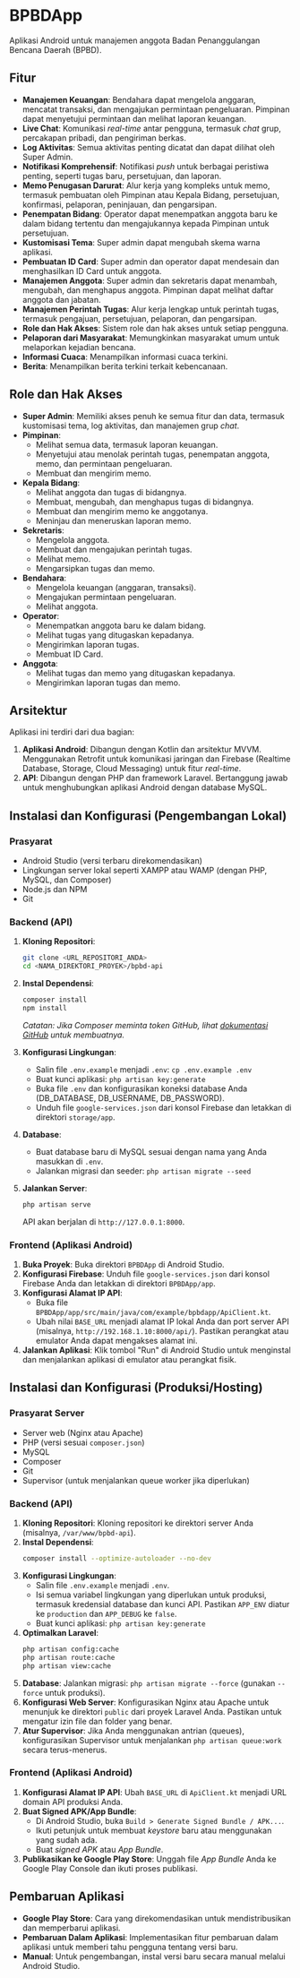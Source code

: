 # BPBDApp

Aplikasi Android untuk manajemen anggota Badan Penanggulangan Bencana Daerah (BPBD).

## Fitur

*   **Manajemen Keuangan**: Bendahara dapat mengelola anggaran, mencatat transaksi, dan mengajukan permintaan pengeluaran. Pimpinan dapat menyetujui permintaan dan melihat laporan keuangan.
*   **Live Chat**: Komunikasi *real-time* antar pengguna, termasuk *chat* grup, percakapan pribadi, dan pengiriman berkas.
*   **Log Aktivitas**: Semua aktivitas penting dicatat dan dapat dilihat oleh Super Admin.
*   **Notifikasi Komprehensif**: Notifikasi *push* untuk berbagai peristiwa penting, seperti tugas baru, persetujuan, dan laporan.
*   **Memo Penugasan Darurat**: Alur kerja yang kompleks untuk memo, termasuk pembuatan oleh Pimpinan atau Kepala Bidang, persetujuan, konfirmasi, pelaporan, peninjauan, dan pengarsipan.
*   **Penempatan Bidang**: Operator dapat menempatkan anggota baru ke dalam bidang tertentu dan mengajukannya kepada Pimpinan untuk persetujuan.
*   **Kustomisasi Tema**: Super admin dapat mengubah skema warna aplikasi.
*   **Pembuatan ID Card**: Super admin dan operator dapat mendesain dan menghasilkan ID Card untuk anggota.
*   **Manajemen Anggota**: Super admin dan sekretaris dapat menambah, mengubah, dan menghapus anggota. Pimpinan dapat melihat daftar anggota dan jabatan.
*   **Manajemen Perintah Tugas**: Alur kerja lengkap untuk perintah tugas, termasuk pengajuan, persetujuan, pelaporan, dan pengarsipan.
*   **Role dan Hak Akses**: Sistem role dan hak akses untuk setiap pengguna.
*   **Pelaporan dari Masyarakat**: Memungkinkan masyarakat umum untuk melaporkan kejadian bencana.
*   **Informasi Cuaca**: Menampilkan informasi cuaca terkini.
*   **Berita**: Menampilkan berita terkini terkait kebencanaan.

## Role dan Hak Akses

*   **Super Admin**: Memiliki akses penuh ke semua fitur dan data, termasuk kustomisasi tema, log aktivitas, dan manajemen grup *chat*.
*   **Pimpinan**:
    *   Melihat semua data, termasuk laporan keuangan.
    *   Menyetujui atau menolak perintah tugas, penempatan anggota, memo, dan permintaan pengeluaran.
    *   Membuat dan mengirim memo.
*   **Kepala Bidang**:
    *   Melihat anggota dan tugas di bidangnya.
    *   Membuat, mengubah, dan menghapus tugas di bidangnya.
    *   Membuat dan mengirim memo ke anggotanya.
    *   Meninjau dan meneruskan laporan memo.
*   **Sekretaris**:
    *   Mengelola anggota.
    *   Membuat dan mengajukan perintah tugas.
    *   Melihat memo.
    *   Mengarsipkan tugas dan memo.
*   **Bendahara**:
    *   Mengelola keuangan (anggaran, transaksi).
    *   Mengajukan permintaan pengeluaran.
    *   Melihat anggota.
*   **Operator**:
    *   Menempatkan anggota baru ke dalam bidang.
    *   Melihat tugas yang ditugaskan kepadanya.
    *   Mengirimkan laporan tugas.
    *   Membuat ID Card.
*   **Anggota**:
    *   Melihat tugas dan memo yang ditugaskan kepadanya.
    *   Mengirimkan laporan tugas dan memo.

## Arsitektur

Aplikasi ini terdiri dari dua bagian:

1.  **Aplikasi Android**: Dibangun dengan Kotlin dan arsitektur MVVM. Menggunakan Retrofit untuk komunikasi jaringan dan Firebase (Realtime Database, Storage, Cloud Messaging) untuk fitur *real-time*.
2.  **API**: Dibangun dengan PHP dan framework Laravel. Bertanggung jawab untuk menghubungkan aplikasi Android dengan database MySQL.

## Instalasi dan Konfigurasi (Pengembangan Lokal)

### Prasyarat

*   Android Studio (versi terbaru direkomendasikan)
*   Lingkungan server lokal seperti XAMPP atau WAMP (dengan PHP, MySQL, dan Composer)
*   Node.js dan NPM
*   Git

### Backend (API)

1.  **Kloning Repositori**:
    ```bash
    git clone <URL_REPOSITORI_ANDA>
    cd <NAMA_DIREKTORI_PROYEK>/bpbd-api
    ```

2.  **Instal Dependensi**:
    ```bash
    composer install
    npm install
    ```
    *Catatan: Jika Composer meminta token GitHub, lihat [dokumentasi GitHub](https://docs.github.com/en/authentication/keeping-your-account-and-data-secure/creating-a-personal-access-token) untuk membuatnya.*

3.  **Konfigurasi Lingkungan**:
    *   Salin file `.env.example` menjadi `.env`: `cp .env.example .env`
    *   Buat kunci aplikasi: `php artisan key:generate`
    *   Buka file `.env` dan konfigurasikan koneksi database Anda (DB_DATABASE, DB_USERNAME, DB_PASSWORD).
    *   Unduh file `google-services.json` dari konsol Firebase dan letakkan di direktori `storage/app`.

4.  **Database**:
    *   Buat database baru di MySQL sesuai dengan nama yang Anda masukkan di `.env`.
    *   Jalankan migrasi dan seeder: `php artisan migrate --seed`

5.  **Jalankan Server**:
    ```bash
    php artisan serve
    ```
    API akan berjalan di `http://127.0.0.1:8000`.

### Frontend (Aplikasi Android)

1.  **Buka Proyek**: Buka direktori `BPBDApp` di Android Studio.
2.  **Konfigurasi Firebase**: Unduh file `google-services.json` dari konsol Firebase Anda dan letakkan di direktori `BPBDApp/app`.
3.  **Konfigurasi Alamat IP API**:
    *   Buka file `BPBDApp/app/src/main/java/com/example/bpbdapp/ApiClient.kt`.
    *   Ubah nilai `BASE_URL` menjadi alamat IP lokal Anda dan port server API (misalnya, `http://192.168.1.10:8000/api/`). Pastikan perangkat atau emulator Anda dapat mengakses alamat ini.
4.  **Jalankan Aplikasi**: Klik tombol "Run" di Android Studio untuk menginstal dan menjalankan aplikasi di emulator atau perangkat fisik.

## Instalasi dan Konfigurasi (Produksi/Hosting)

### Prasyarat Server

*   Server web (Nginx atau Apache)
*   PHP (versi sesuai `composer.json`)
*   MySQL
*   Composer
*   Git
*   Supervisor (untuk menjalankan queue worker jika diperlukan)

### Backend (API)

1.  **Kloning Repositori**: Kloning repositori ke direktori server Anda (misalnya, `/var/www/bpbd-api`).
2.  **Instal Dependensi**:
    ```bash
    composer install --optimize-autoloader --no-dev
    ```
3.  **Konfigurasi Lingkungan**:
    *   Salin file `.env.example` menjadi `.env`.
    *   Isi semua variabel lingkungan yang diperlukan untuk produksi, termasuk kredensial database dan kunci API. Pastikan `APP_ENV` diatur ke `production` dan `APP_DEBUG` ke `false`.
    *   Buat kunci aplikasi: `php artisan key:generate`
4.  **Optimalkan Laravel**:
    ```bash
    php artisan config:cache
    php artisan route:cache
    php artisan view:cache
    ```
5.  **Database**: Jalankan migrasi: `php artisan migrate --force` (gunakan `--force` untuk produksi).
6.  **Konfigurasi Web Server**: Konfigurasikan Nginx atau Apache untuk menunjuk ke direktori `public` dari proyek Laravel Anda. Pastikan untuk mengatur izin file dan folder yang benar.
7.  **Atur Supervisor**: Jika Anda menggunakan antrian (queues), konfigurasikan Supervisor untuk menjalankan `php artisan queue:work` secara terus-menerus.

### Frontend (Aplikasi Android)

1.  **Konfigurasi Alamat IP API**: Ubah `BASE_URL` di `ApiClient.kt` menjadi URL domain API produksi Anda.
2.  **Buat Signed APK/App Bundle**:
    *   Di Android Studio, buka `Build > Generate Signed Bundle / APK...`.
    *   Ikuti petunjuk untuk membuat *keystore* baru atau menggunakan yang sudah ada.
    *   Buat *signed APK* atau *App Bundle*.
3.  **Publikasikan ke Google Play Store**: Unggah file *App Bundle* Anda ke Google Play Console dan ikuti proses publikasi.

## Pembaruan Aplikasi

*   **Google Play Store**: Cara yang direkomendasikan untuk mendistribusikan dan memperbarui aplikasi.
*   **Pembaruan Dalam Aplikasi**: Implementasikan fitur pembaruan dalam aplikasi untuk memberi tahu pengguna tentang versi baru.
*   **Manual**: Untuk pengembangan, instal versi baru secara manual melalui Android Studio.
